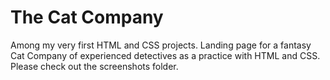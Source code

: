# The Cat Company
Among my very first HTML and CSS projects. Landing page for a fantasy Cat Company of experienced detectives as a practice with HTML and CSS. Please check out the screenshots folder.
